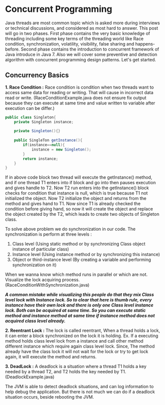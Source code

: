 # Concurrent Programming
Java threads are most common topic which is asked more during interviews or technical discussions, and considered as most
hard to answer. This post will go in two phases. First phase contains the very basic knowledge of threading including some
key terms of the threading world like Race condition, synchronization, volatility, visibility, false sharing and
happens-before. Second phase contains the introduction to concurrent framework of Java introduce in Java 7. Also we 
will cover some preventive and detection algorithm with concurrent programming design patterns. Let's get started.

## Concurrency Basics
**1. Race Condition :** Race condition is condition when two threads want to access same data for reading or writing. 
That will cause in incorrect data read or write. (RaceConditionExample.java does not ensure fix output because
they can execute at same time and value written to variable after execution can be differ.)
```java
public class Singleton{
    private Singleton instance;
    
    private Singleton(){}
    
    public SingleTon getInstance(){
        if(instance==null){
            instance = new Singleton();
        }
        return instance;
    }
}
```

If in above code block two thread will execute the getInstance() method, and if one thread T1 enters into if block and 
go into then pauses execution and gives handle to T2. Now T2 run enters into the getInstance() block checks for condition
that instance is null, which is true because T1 not initialized the object. Now T2 initialize the object and returns
from the method and gives hand to T1. Now since T1 is already checked the condition before giving hand, so now it will
create the object and replace the object created by the T2, which leads to create two objects of Singleton class.

To solve above problem we do synchronization in our code. The synchronization is perform at three levels :
1. Class level (Using static method or by synchronizing Class object instance of particular class)
2. Instance level (Using instance method or by synchronizing this instance)
3. Object or third-instance level (By creating a variable and performing synchronization on it)


When we wanna know which method runs in parallel or which are not. Visualize the lock acquiring process.
(RaceConditionWithSynchronization.java)

**_A common mistake while visualizing this people do that they mix Class level lock with Instance lock.
So to clear that here is thumb rule, every instance have their own lock and there is only
one Class level instance lock. Both can be acquired at same time. So you can execute static method and instance
 method at same time if instance method does not acquired class level already._**
 
 **2. Reentrant Lock :** The lock is called reentrant, When a thread holds a lock, it can enter a block synchronized 
 on the lock it is holding. Ex. If a executing method holds class level lock from a instance and 
 call other method different instance which require again class level lock. Since, The method already have the class lock
 it will not wait for the lock or try to get lock again, it will execute the method and returns.
 
 **3. DeadLock :** A deadlock is a situation where a thread T1 holds a key needed by a thread T2, 
 and T2 holds the key needed by T1. (DeadlockExample.java)
 
 The JVM is able to detect deadlock situations, and can log information to help debug the application.
 But there is not much we can do if a deadlock situation occurs, beside rebooting the JVM.
